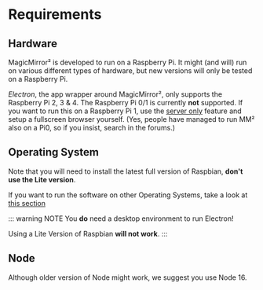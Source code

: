 # Requirements

## Hardware

MagicMirror² is developed to run on a Raspberry Pi. It might (and will) run on various different types of hardware, but new versions will only be tested on a Raspberry Pi.

_Electron_, the app wrapper around MagicMirror², only supports the Raspberry Pi 2, 3 & 4. The Raspberry Pi 0/1 is currently **not** supported. If you want to run this on a Raspberry Pi 1, use the [server only](installation.md#server-only) feature and setup a fullscreen browser yourself. (Yes, people have managed to run MM² also on a Pi0, so if you insist, search in the forums.)

## Operating System

Note that you will need to install the latest full version of Raspbian, **don't use the Lite version**.

If you want to run the software on other Operating Systems, take a look at [this section](/getting-started/installation#other-operating-system)

::: warning NOTE
You **do** need a desktop environment to run Electron!

Using a Lite Version of Raspbian **will not work**.
:::

## Node

Although older version of Node might work, we suggest you use Node 16.
